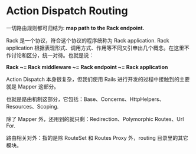 # Action Dispatch Routing

一切路由规则都可归结为: **map path to the Rack endpoint.**

Rack 是一个协议，符合这个协议的程序统称为 Rack application. Rack application 根据表现形式、调用方式、作用等不同又引申出几个概念。在这里不作讨论和区分，统一对待。也就是说：

**Rack ~= Rack middleware ~= Rack endpoint ~= Rack application** 

Action Dispatch 本身很复杂，但我们使用 Rails 进行开发的过程中接触到的主要就是 Mapper 这部分。

也就是路由机制这部分，它包括：Base、Concerns、HttpHelpers、Resources、Scoping.

除了 Mapper 外，还用到的就只剩：Redirection、Polymorphic Routes、Url For.

路由相关对外：指的是除 RouteSet 和 Routes Proxy  外，routing 目录里的其它模块。
